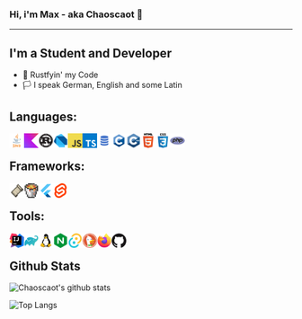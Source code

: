 ### Hi, i'm Max - aka Chaoscaot 👋

---

## I'm a Student and Developer

- 🌱 Rustfyin' my Code
- 🏳 I speak German, English and some Latin

## Languages:

 <img align="left" alt="Java" width="26px" src="https://raw.githubusercontent.com/github/explore/main/topics/java/java.png" /> 
 <img align="left" alt="Kotlin" width="26px" src="https://raw.githubusercontent.com/github/explore/main/topics/kotlin/kotlin.png" /> 
 <img align="left" alt="Rust" width="26px" src="https://raw.githubusercontent.com/github/explore/main/topics/rust/rust.png" /> 
 <img align="left" alt="Dart" width="26px" src="https://raw.githubusercontent.com/github/explore/main/topics/dart/dart.png" /> 
 <img align="left" alt="javascript" width="26px" src="https://raw.githubusercontent.com/github/explore/main/topics/javascript/javascript.png" /> 
 <img align="left" alt="typescript" width="26px" src="https://raw.githubusercontent.com/github/explore/main/topics/typescript/typescript.png" /> 
 <img align="left" alt="SQL" width="26px" src="https://raw.githubusercontent.com/github/explore/main/topics/sql/sql.png" />
 <img align="left" alt="C" width="26px" src="https://raw.githubusercontent.com/github/explore/main/topics/c/c.png" />
 <img align="left" alt="CPP" width="26px" src="https://raw.githubusercontent.com/github/explore/main/topics/cpp/cpp.png" />
 <img align="left" alt="HTML" width="26px" src="https://raw.githubusercontent.com/github/explore/main/topics/html/html.png" />
 <img align="left" alt="CSS" width="26px" src="https://raw.githubusercontent.com/github/explore/main/topics/css/css.png" />
 <img align="left" alt="PHP" width="26px" src="https://raw.githubusercontent.com/github/explore/main/topics/php/php.png" />


<br/>


## Frameworks: 

 <img align="left" alt="Fabric" width="26px" src="https://raw.githubusercontent.com/github/explore/main/topics/fabricmc/fabricmc.png" /> 
 <img align="left" alt="Bukkit" width="26px" src="https://raw.githubusercontent.com/github/explore/main/topics/bukkit/bukkit.png" /> 
 <img align="left" alt="Flutter" width="26px" src="https://raw.githubusercontent.com/github/explore/main/topics/flutter/flutter.png" /> 
 <img align="left" alt="Svelte" width="26px" src="https://raw.githubusercontent.com/github/explore/main/topics/svelte/svelte.png" /> 


<br/>


## Tools:

<img align="left" alt="Intellij Idea" width="26px" src="https://raw.githubusercontent.com/github/explore/main/topics/intellij-idea/intellij-idea.png" /> 
<img align="left" alt="Gradle" width="26px" src="https://raw.githubusercontent.com/github/explore/main/topics/gradle/gradle.png" /> 
<img align="left" alt="Linux" width="26px" src="https://raw.githubusercontent.com/github/explore/main/topics/linux/linux.png" /> 
<img align="left" alt="Nginx" width="26px" src="https://raw.githubusercontent.com/github/explore/main/topics/nginx/nginx.png" />
<img align="left" alt="Tauri" width="26px" src="https://raw.githubusercontent.com/github/explore/main/topics/tauri/tauri.png" />
<img align="left" alt="Duckduckgo" width="26px" src="https://raw.githubusercontent.com/github/explore/main/topics/duckduckgo/duckduckgo.png" />
<img align="left" alt="Firefox" width="26px" src="https://raw.githubusercontent.com/github/explore/main/topics/firefox/firefox.png" />
<img align="left" alt="Github" width="26px" src="https://raw.githubusercontent.com/github/explore/main/topics/github/github.png" />


<br/>


## Github Stats

![Chaoscaot's github stats](https://github-readme-stats.vercel.app/api?username=Chaoscaot&count_private=true&theme=dark&show_icons=true)

![Top Langs](https://github-readme-stats.vercel.app/api/top-langs/?username=Chaoscaot&count_private=true&theme=dark&show_icons=true)
